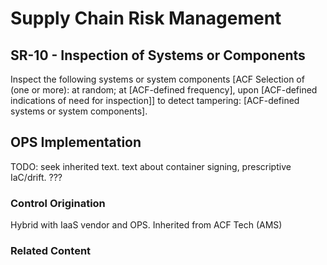# Supply Chain Risk Management
## SR-10 - Inspection of Systems or Components

Inspect the following systems or system components [ACF Selection of (one or more): at random; at [ACF-defined frequency], upon [ACF-defined indications of need for inspection]] to detect tampering: [ACF-defined systems or system components].

## OPS Implementation

TODO: seek inherited text.  text about container signing, prescriptive IaC/drift. ???

### Control Origination

Hybrid with IaaS vendor and OPS. Inherited from ACF Tech (AMS)

### Related Content
